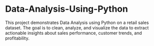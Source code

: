 # Data-Analysis-Using-Python
This project demonstrates Data Analysis using Python on a retail sales dataset. The goal is to clean, analyze, and visualize the data to extract actionable insights about sales performance, customer trends, and profitability.
